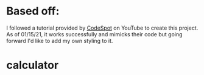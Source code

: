 # Based off:
I followed a tutorial provided by [CodeSpot](https://www.youtube.com/watch?v=CI2GwL--ll8&ab_channel=CodeSpot) on YouTube to create this project.  As of 01/15/21, it works successfully and mimicks their code but going forward I'd like to add my own styling to it.
# calculator
